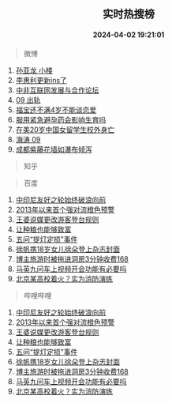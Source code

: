 <div align="center"><h2>实时热搜榜</h2><h4>2024-04-02 19:21:01</h4></div>

> 微博  

1. [孙亚龙 小楼](https://s.weibo.com/weibo?q=%E5%AD%99%E4%BA%9A%E9%BE%99%20%E5%B0%8F%E6%A5%BC&t=31&band_rank=1&Refer=top)<br />
2. [李惠利更新ins了](https://s.weibo.com/weibo?q=%23%E6%9D%8E%E6%83%A0%E5%88%A9%E6%9B%B4%E6%96%B0ins%E4%BA%86%23&t=31&band_rank=2&Refer=top)<br />
3. [中非互联网发展与合作论坛](https://s.weibo.com/weibo?q=%23%E4%B8%AD%E9%9D%9E%E4%BA%92%E8%81%94%E7%BD%91%E5%8F%91%E5%B1%95%E4%B8%8E%E5%90%88%E4%BD%9C%E8%AE%BA%E5%9D%9B%23&t=31&band_rank=3&Refer=top)<br />
4. [09 出轨](https://s.weibo.com/weibo?q=09%20%E5%87%BA%E8%BD%A8&t=31&band_rank=4&Refer=top)<br />
5. [福宝还不满4岁不能谈恋爱](https://s.weibo.com/weibo?q=%23%E7%A6%8F%E5%AE%9D%E8%BF%98%E4%B8%8D%E6%BB%A14%E5%B2%81%E4%B8%8D%E8%83%BD%E8%B0%88%E6%81%8B%E7%88%B1%23&t=31&band_rank=5&Refer=top)<br />
6. [服用紧急避孕药会影响生育吗](https://s.weibo.com/weibo?q=%23%E6%9C%8D%E7%94%A8%E7%B4%A7%E6%80%A5%E9%81%BF%E5%AD%95%E8%8D%AF%E4%BC%9A%E5%BD%B1%E5%93%8D%E7%94%9F%E8%82%B2%E5%90%97%23&t=31&band_rank=6&Refer=top)<br />
7. [在美20岁中国女留学生校外身亡](https://s.weibo.com/weibo?q=%23%E5%9C%A8%E7%BE%8E20%E5%B2%81%E4%B8%AD%E5%9B%BD%E5%A5%B3%E7%95%99%E5%AD%A6%E7%94%9F%E6%A0%A1%E5%A4%96%E8%BA%AB%E4%BA%A1%23&t=31&band_rank=7&Refer=top)<br />
8. [海涛 09](https://s.weibo.com/weibo?q=%E6%B5%B7%E6%B6%9B%2009&t=31&band_rank=8&Refer=top)<br />
9. [成都紫藤花墙如瀑布倾泻](https://s.weibo.com/weibo?q=%23%E6%88%90%E9%83%BD%E7%B4%AB%E8%97%A4%E8%8A%B1%E5%A2%99%E5%A6%82%E7%80%91%E5%B8%83%E5%80%BE%E6%B3%BB%23&t=31&band_rank=9&Refer=top)<br />

> 知乎  


> 百度  

1. [中印尼友好之轮始终破浪向前](https://www.baidu.com/s?wd=%E4%B8%AD%E5%8D%B0%E5%B0%BC%E5%8F%8B%E5%A5%BD%E4%B9%8B%E8%BD%AE%E5%A7%8B%E7%BB%88%E7%A0%B4%E6%B5%AA%E5%90%91%E5%89%8D&sa=fyb_news&rsv_dl=fyb_news)<br />
2. [2013年以来首个强对流橙色预警](https://www.baidu.com/s?wd=2013%E5%B9%B4%E4%BB%A5%E6%9D%A5%E9%A6%96%E4%B8%AA%E5%BC%BA%E5%AF%B9%E6%B5%81%E6%A9%99%E8%89%B2%E9%A2%84%E8%AD%A6&sa=fyb_news&rsv_dl=fyb_news)<br />
3. [王婆说媒更改游客登台规则](https://www.baidu.com/s?wd=%E7%8E%8B%E5%A9%86%E8%AF%B4%E5%AA%92%E6%9B%B4%E6%94%B9%E6%B8%B8%E5%AE%A2%E7%99%BB%E5%8F%B0%E8%A7%84%E5%88%99&sa=fyb_news&rsv_dl=fyb_news)<br />
4. [让种粮也能够致富](https://www.baidu.com/s?wd=%E8%AE%A9%E7%A7%8D%E7%B2%AE%E4%B9%9F%E8%83%BD%E5%A4%9F%E8%87%B4%E5%AF%8C&sa=fyb_news&rsv_dl=fyb_news)<br />
5. [五问“提灯定损”事件](https://www.baidu.com/s?wd=%E4%BA%94%E9%97%AE%E2%80%9C%E6%8F%90%E7%81%AF%E5%AE%9A%E6%8D%9F%E2%80%9D%E4%BA%8B%E4%BB%B6&sa=fyb_news&rsv_dl=fyb_news)<br />
6. [徐帆携18岁女儿徐朵登上杂志封面](https://www.baidu.com/s?wd=%E5%BE%90%E5%B8%86%E6%90%BA18%E5%B2%81%E5%A5%B3%E5%84%BF%E5%BE%90%E6%9C%B5%E7%99%BB%E4%B8%8A%E6%9D%82%E5%BF%97%E5%B0%81%E9%9D%A2&sa=fyb_news&rsv_dl=fyb_news)<br />
7. [博主旅游时被拖进洞房3分钟收费168](https://www.baidu.com/s?wd=%E5%8D%9A%E4%B8%BB%E6%97%85%E6%B8%B8%E6%97%B6%E8%A2%AB%E6%8B%96%E8%BF%9B%E6%B4%9E%E6%88%BF3%E5%88%86%E9%92%9F%E6%94%B6%E8%B4%B9168&sa=fyb_news&rsv_dl=fyb_news)<br />
8. [马英九问车上视频开会功能有必要吗](https://www.baidu.com/s?wd=%E9%A9%AC%E8%8B%B1%E4%B9%9D%E9%97%AE%E8%BD%A6%E4%B8%8A%E8%A7%86%E9%A2%91%E5%BC%80%E4%BC%9A%E5%8A%9F%E8%83%BD%E6%9C%89%E5%BF%85%E8%A6%81%E5%90%97&sa=fyb_news&rsv_dl=fyb_news)<br />
9. [北京某高校着火？实为消防演练](https://www.baidu.com/s?wd=%E5%8C%97%E4%BA%AC%E6%9F%90%E9%AB%98%E6%A0%A1%E7%9D%80%E7%81%AB%EF%BC%9F%E5%AE%9E%E4%B8%BA%E6%B6%88%E9%98%B2%E6%BC%94%E7%BB%83&sa=fyb_news&rsv_dl=fyb_news)<br />

> 哔哩哔哩  

1. [中印尼友好之轮始终破浪向前](https://www.baidu.com/s?wd=%E4%B8%AD%E5%8D%B0%E5%B0%BC%E5%8F%8B%E5%A5%BD%E4%B9%8B%E8%BD%AE%E5%A7%8B%E7%BB%88%E7%A0%B4%E6%B5%AA%E5%90%91%E5%89%8D&sa=fyb_news&rsv_dl=fyb_news)<br />
2. [2013年以来首个强对流橙色预警](https://www.baidu.com/s?wd=2013%E5%B9%B4%E4%BB%A5%E6%9D%A5%E9%A6%96%E4%B8%AA%E5%BC%BA%E5%AF%B9%E6%B5%81%E6%A9%99%E8%89%B2%E9%A2%84%E8%AD%A6&sa=fyb_news&rsv_dl=fyb_news)<br />
3. [王婆说媒更改游客登台规则](https://www.baidu.com/s?wd=%E7%8E%8B%E5%A9%86%E8%AF%B4%E5%AA%92%E6%9B%B4%E6%94%B9%E6%B8%B8%E5%AE%A2%E7%99%BB%E5%8F%B0%E8%A7%84%E5%88%99&sa=fyb_news&rsv_dl=fyb_news)<br />
4. [让种粮也能够致富](https://www.baidu.com/s?wd=%E8%AE%A9%E7%A7%8D%E7%B2%AE%E4%B9%9F%E8%83%BD%E5%A4%9F%E8%87%B4%E5%AF%8C&sa=fyb_news&rsv_dl=fyb_news)<br />
5. [五问“提灯定损”事件](https://www.baidu.com/s?wd=%E4%BA%94%E9%97%AE%E2%80%9C%E6%8F%90%E7%81%AF%E5%AE%9A%E6%8D%9F%E2%80%9D%E4%BA%8B%E4%BB%B6&sa=fyb_news&rsv_dl=fyb_news)<br />
6. [徐帆携18岁女儿徐朵登上杂志封面](https://www.baidu.com/s?wd=%E5%BE%90%E5%B8%86%E6%90%BA18%E5%B2%81%E5%A5%B3%E5%84%BF%E5%BE%90%E6%9C%B5%E7%99%BB%E4%B8%8A%E6%9D%82%E5%BF%97%E5%B0%81%E9%9D%A2&sa=fyb_news&rsv_dl=fyb_news)<br />
7. [博主旅游时被拖进洞房3分钟收费168](https://www.baidu.com/s?wd=%E5%8D%9A%E4%B8%BB%E6%97%85%E6%B8%B8%E6%97%B6%E8%A2%AB%E6%8B%96%E8%BF%9B%E6%B4%9E%E6%88%BF3%E5%88%86%E9%92%9F%E6%94%B6%E8%B4%B9168&sa=fyb_news&rsv_dl=fyb_news)<br />
8. [马英九问车上视频开会功能有必要吗](https://www.baidu.com/s?wd=%E9%A9%AC%E8%8B%B1%E4%B9%9D%E9%97%AE%E8%BD%A6%E4%B8%8A%E8%A7%86%E9%A2%91%E5%BC%80%E4%BC%9A%E5%8A%9F%E8%83%BD%E6%9C%89%E5%BF%85%E8%A6%81%E5%90%97&sa=fyb_news&rsv_dl=fyb_news)<br />
9. [北京某高校着火？实为消防演练](https://www.baidu.com/s?wd=%E5%8C%97%E4%BA%AC%E6%9F%90%E9%AB%98%E6%A0%A1%E7%9D%80%E7%81%AB%EF%BC%9F%E5%AE%9E%E4%B8%BA%E6%B6%88%E9%98%B2%E6%BC%94%E7%BB%83&sa=fyb_news&rsv_dl=fyb_news)<br />
